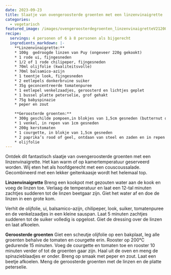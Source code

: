 ```yaml
---
date: 2023-09-23
title: Slaatje van ovengeroosterde groenten met een linzenvinaigrette
categories:
  - vegetarisch
featured_image: /images/ovengeroosterdegroenten_linzenvinaigretteV21200.jpg
recipe:
  servings: 4 personen of 6 à 8 personen als bijgerecht
  ingredients_markdown: |-
    **Linzenvinaigrette:**
    * 100g  gedroogde linzen van Puy (ongeveer 220g gekookt)
    * 1 rode ui, fijngesneden
    * 1/2 of 1 rode chilipeper, fijngesneden
    * 70ml olijfolie (kwaliteitsvolle)
    * 70ml balsamico-azijn
    * 1 teentje look, fijngesneden
    * 2 eetlepels donkerbruine suiker
    * 35g geconcentreerde tomatenpuree
    * 1 eetlepel venkelzaadjes, geroosterd en lichtjes geplet
    * 1 bussel platte peterselie, grof gehakt
    * 75g babyspinazie
    * peper en zout

    **Geroosterde groenten:**
    * 300g geschilde pompoen,in blokjes van 1,5cm gesneden (butternut of hokkaido)
    * 1 venkel, in repen van 1cm gesneden
    * 200g kerstomaten
    * 1 courgette, in blokje van 1,5cm gesneden
    * 2 paprika’s rood of geel, ontdaan van steel en zaden en in repen van 1cm gesneden.
    * olijfolie
---
```

Ontdek dit fantastisch slaatje van ovengeroosterde groenten met een linzenvinaigrette.
Het kan warm of op kamertemperatuur geserveerd worden.
Wij eten het als hoofdgerecht met een couscoussalade. Gecombineerd met een lekker geitenkaasje wordt het helemaal top.

<!--more-->

**Linzenvinaigrette**
Breng een kookpot met gezouten water aan de kook en voeg de linzen toe.
Verlaag de temperatuur en laat een 12-tal minuten zachtjes sudderen tot de linzen beetgaar zijn.
Giet het water af en doe de linzen in een grote kom.

Verhit de olijfolie, ui, balsamico-azijn, chilipeper, look, suiker, tomatenpuree en de venkelzaadjes in een kleine sauspan.
Laat 5 minuten zachtjes sudderen tot de suiker volledig is opgelost.
Giet de dressing over de linzen en laat afkoelen.

**Geroosterde groenten**
Giet een scheutje olijfolie op een bakplaat, leg alle groenten behalve de tomaten en courgette erin.
Rooster op 200°C gedurende 15 minuten. Voeg de courgette en tomaten toe en rooster 10 minuten verder of tot de groenten gaar zijn. 
Haal uit de oven en meng de spinazieblaadjes er onder.
Breng op smaak met peper en zout.
Laat een beetje afkoelen.
Meng de geroosterde groenten met de linzen en de platte peterselie. 


